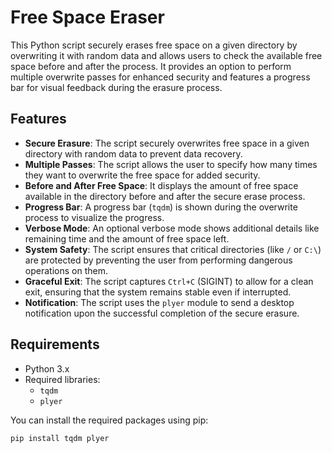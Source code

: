 # Free Space Eraser

This Python script securely erases free space on a given directory by overwriting it with random data and allows users to check the available free space before and after the process. It provides an option to perform multiple overwrite passes for enhanced security and features a progress bar for visual feedback during the erasure process.

## Features

- **Secure Erasure**: The script securely overwrites free space in a given directory with random data to prevent data recovery.
- **Multiple Passes**: The script allows the user to specify how many times they want to overwrite the free space for added security.
- **Before and After Free Space**: It displays the amount of free space available in the directory before and after the secure erase process.
- **Progress Bar**: A progress bar (`tqdm`) is shown during the overwrite process to visualize the progress.
- **Verbose Mode**: An optional verbose mode shows additional details like remaining time and the amount of free space left.
- **System Safety**: The script ensures that critical directories (like `/` or `C:\`) are protected by preventing the user from performing dangerous operations on them.
- **Graceful Exit**: The script captures `Ctrl+C` (SIGINT) to allow for a clean exit, ensuring that the system remains stable even if interrupted.
- **Notification**: The script uses the `plyer` module to send a desktop notification upon the successful completion of the secure erasure.

## Requirements

- Python 3.x
- Required libraries:
  - `tqdm`
  - `plyer`

You can install the required packages using pip:

```bash
pip install tqdm plyer

